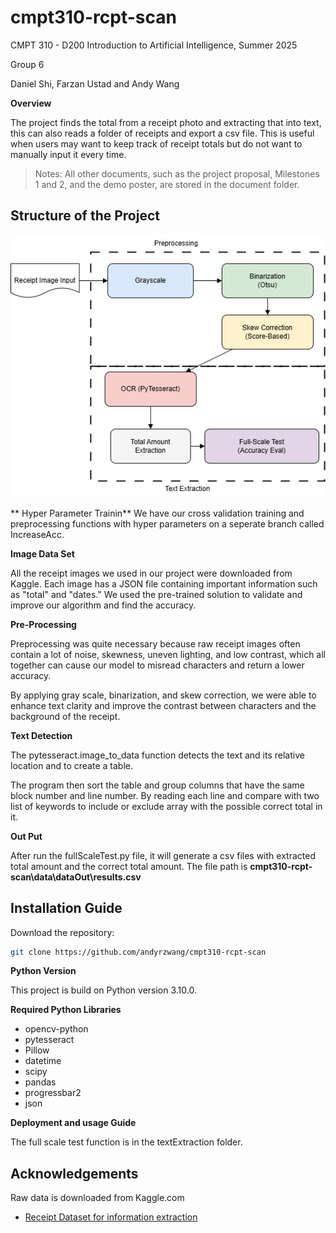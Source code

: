 # cmpt310-rcpt-scan

CMPT 310 - D200 Introduction to Artificial Intelligence, Summer 2025

Group 6

Daniel Shi, Farzan Ustad and Andy Wang


**Overview**

The project finds the total from a receipt photo and extracting that into text, this can also reads a folder of receipts and export a csv file. This is useful when users may want to keep track of receipt totals but do not want to manually input it every time.

> Notes: All other documents, such as the project proposal, Milestones 1 and 2, and the demo poster, are stored in the document folder.


## Structure of the Project

![System Diagram](/System%20DiagramV2.png)

** Hyper Parameter Trainin**
We have our cross validation training and preprocessing functions with hyper parameters on a seperate branch called IncreaseAcc. 

**Image Data Set**

All the receipt images we used in our project were downloaded from Kaggle. Each image has a JSON file containing important information such as "total" and "dates." We used the pre-trained solution to validate and improve our algorithm and find the accuracy.

**Pre-Processing**

Preprocessing was quite necessary because raw receipt images often contain a lot of noise, skewness, uneven lighting, and low contrast, which all together can cause our model to misread characters and return a lower accuracy. 

By applying gray scale, binarization, and skew correction, we were able to enhance text clarity and improve the contrast between characters and the background of the receipt.


**Text Detection**

The pytesseract.image_to_data function detects the text and its relative location and to create a table. 

The program then sort the table and group columns that have the same block number and line number. By reading each line and compare with two list of keywords to include or exclude array with the possible correct total in it.


**Out Put**

After run the fullScaleTest.py file, it will generate a csv files with extracted total amount and the correct total amount. 
The file path is **cmpt310-rcpt-scan\data\dataOut\results.csv**



## Installation Guide
Download the repository:


```bash
git clone https://github.com/andyrzwang/cmpt310-rcpt-scan
```

**Python Version**

This project is build on Python version 3.10.0. 


**Required Python Libraries**

- opencv-python
- pytesseract
- Pillow
- datetime
- scipy
- pandas
- progressbar2
- json

**Deployment and usage Guide**

The full scale test function is in the textExtraction folder.



## Acknowledgements

Raw data is downloaded from Kaggle.com

- [Receipt Dataset for information extraction](https://www.kaggle.com/datasets/dhiaznaidi/receiptdatasetssd300v2/data)
